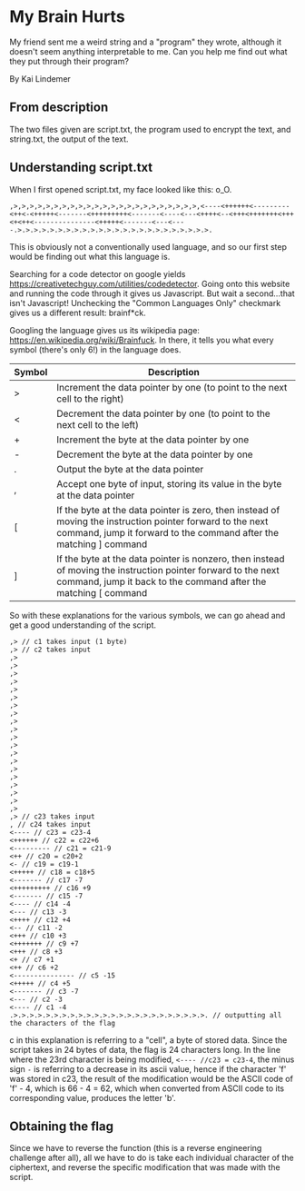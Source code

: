 # My Brain Hurts

My friend sent me a weird string and a "program" they wrote, although it doesn't seem anything interpretable to me. Can you help me find out what they put through their program?

By Kai Lindemer

## From description

The two files given are script.txt, the program used to encrypt the text, and string.txt, the output of the text.

## Understanding script.txt

When I first opened script.txt, my face looked like this: o_O.

```
,>,>,>,>,>,>,>,>,>,>,>,>,>,>,>,>,>,>,>,>,>,>,>,<----<++++++<---------<++<-<+++++<-------<+++++++++<-------<----<---<++++<--<+++<+++++++<+++<+<++<---------------<+++++<-------<---<----.>.>.>.>.>.>.>.>.>.>.>.>.>.>.>.>.>.>.>.>.>.>.>.>.
```

This is obviously not a conventionally used language, and so our first step would be finding out what this language is.

Searching for a code detector on google yields https://creativetechguy.com/utilities/codedetector. Going onto this website and running the code through it gives us Javascript. But wait a second...that isn't Javascript! Unchecking the "Common Languages Only" checkmark gives us a different result: brainf*ck.

Googling the language gives us its wikipedia page: https://en.wikipedia.org/wiki/Brainfuck. In there, it tells you what every symbol (there's only 6!) in the language does.

| Symbol | Description |
| ------ | ----------- |
| > | Increment the data pointer by one (to point to the next cell to the right) |
| < | Decrement the data pointer by one (to point to the next cell to the left) |
| + | Increment the byte at the data pointer by one |
| - | Decrement the byte at the data pointer by one |
| . | Output the byte at the data pointer |
| , | Accept one byte of input, storing its value in the byte at the data pointer |
| [ | If the byte at the data pointer is zero, then instead of moving the instruction pointer forward to the next command, jump it forward to the command after the matching ] command |
| ] | If the byte at the data pointer is nonzero, then instead of moving the instruction pointer forward to the next command, jump it back to the command after the matching [ command |

So with these explanations for the various symbols, we can go ahead and get a good understanding of the script.

```
,> // c1 takes input (1 byte)
,> // c2 takes input
,>
,>
,>
,>
,>
,>
,>
,>
,>
,>
,>
,>
,>
,>
,>
,>
,>
,>
,>
,>
,> // c23 takes input
, // c24 takes input
<---- // c23 = c23-4
<++++++ // c22 = c22+6
<--------- // c21 = c21-9
<++ // c20 = c20+2
<- // c19 = c19-1
<+++++ // c18 = c18+5
<------- // c17 -7
<+++++++++ // c16 +9
<------- // c15 -7
<---- // c14 -4
<--- // c13 -3
<++++ // c12 +4
<-- // c11 -2
<+++ // c10 +3
<+++++++ // c9 +7
<+++ // c8 +3
<+ // c7 +1
<++ // c6 +2
<--------------- // c5 -15
<+++++ // c4 +5
<------- // c3 -7
<--- // c2 -3
<---- // c1 -4
.>.>.>.>.>.>.>.>.>.>.>.>.>.>.>.>.>.>.>.>.>.>.>.>. // outputting all the characters of the flag
```

c in this explanation is referring to a "cell", a byte of stored data. Since the script takes in 24 bytes of data, the flag is 24 characters long. In the line where the 23rd character is being modified, ```<---- //c23 = c23-4```, the minus sign ```-``` is referring to a decrease in its ascii value, hence if the character 'f' was stored in c23, the result of the modification would be the ASCII code of 'f' - 4, which is 66 - 4 = 62, which when converted from ASCII code to its corresponding value, produces the letter 'b'.

## Obtaining the flag

Since we have to reverse the function (this is a reverse engineering challenge after all), all we have to do is take each individual character of the ciphertext, and reverse the specific modification that was made with the script.
